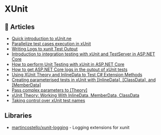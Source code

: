 # XUnit

## 📕 Articles
- [Quick introduction to xUnit.ne](https://www.meziantou.net/quick-introduction-to-xunitdotnet.htm)
- [Parallelize test cases execution in xUnit](https://www.meziantou.net/parallelize-test-cases-execution-in-xunit.htm)
- [Writing Logs to xunit Test Output](https://blog.martincostello.com/writing-logs-to-xunit-test-output/)
- [Introduction to integration testing with xUnit and TestServer in ASP.NET Core](https://andrewlock.net/introduction-to-integration-testing-with-xunit-and-testserver-in-asp-net-core/)
- [How to perform Unit Testing with xUnit in ASP.NET Core](https://www.hosting.work/aspnet-core-xunit-unit-testing/)
- [How to get ASP.NET Core logs in the output of xUnit tests](https://www.meziantou.net/how-to-get-asp-net-core-logs-in-the-output-of-xunit-tests.htm)
- [Using XUnit Theory and InlineData to Test C# Extension Methods](https://exceptionnotfound.net/using-xunit-theory-and-inlinedata-to-test-c-extension-methods/)
- [Creating parameterised tests in xUnit with [InlineData], [ClassData], and [MemberData]](https://andrewlock.net/creating-parameterised-tests-in-xunit-with-inlinedata-classdata-and-memberdata/)
- [Pass complex parameters to [Theory]](https://stackoverflow.com/questions/22093843/pass-complex-parameters-to-theory)
- [xUnit Theory: Working With InlineData, MemberData, ClassData](https://hamidmosalla.com/2017/02/25/xunit-theory-working-with-inlinedata-memberdata-classdata/)
- [Taking control over xUnit test names](https://gsferreira.com/archive/2021/taking-control-over-xunit-test-names/)
## Libraries
- [martincostello/xunit-logging](https://github.com/martincostello/xunit-logging) - Logging extensions for xunit